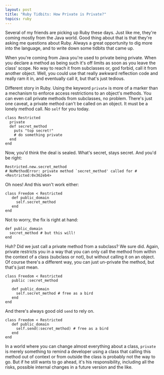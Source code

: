 ```yaml
---
layout: post
title: "Ruby Tidbits: How Private is Private?"
topics: ruby
---
```

Several of my friends are picking up Ruby these days. Just like me, they're coming mostly from the Java world. Good thing about that is that they're asking me questions about Ruby. Always a great opportunity to dig more into the language, and to write down some tidbits that came up.

When you're coming from Java you're used to private being private. When you declare a method as being such it's off limits as soon as you leave the class' scope. No way to reach it from subclasses or, god forbid, call it from another object. Well, you could use that really awkward reflection code and really ram it in, and eventually call it, but that's just tedious.

Different story in Ruby. Using the keyword `private` is more of a marker than a mechanism to enforce access restrictions to an object's methods. You can even call private methods from subclasses, no problem. There's just one caveat, a private method can't be called on an object. It must be a lonely method call. No `self` for you today.

    class Restricted
      private
      def secret_method
        puts "top secret!"
        # do something private
      end
    end

Now, you'd think the deal is sealed. What's secret, stays secret. And you'd be right:

    Restricted.new.secret_method
    # NoMethodError: private method `secret_method' called for #<Restricted:0x362eb4>

Oh noes! And this won't work either:

    class Freedom < Restricted
       def public_domain
         self.secret_method
       end
    end

Not to worry, the fix is right at hand:

    def public_domain
      secret_method # but this will!
    end

Huh? Did we just call a private method from a subclass? We sure did. Again, private restricts you in a way that you can only call the method from within the context of a class (subclass or not), but without calling it on an object. Of course there's a different way, you can just un-private the method, but that's just mean.

    class Freedom < Restricted
       public :secret_method

       def public_domain
         self.secret_method # free as a bird
       end
    end

And there's always good old `send` to rely on.

    class Freedom < Restricted
       def public_domain
         self.send(:secret_method) # free as a bird
       end
    end

In a world where you can change almost everything about a class, `private` is merely something to remind a developer using a class that calling this method out of context or from outside the class is probably not the way to go. But if he still wants to go ahead, it's his responsibility, including all the risks, possible internal changes in a future version and the like.